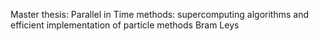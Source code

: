 Master thesis: Parallel in Time methods: supercomputing algorithms and efficient implementation of particle methods
Bram Leys
